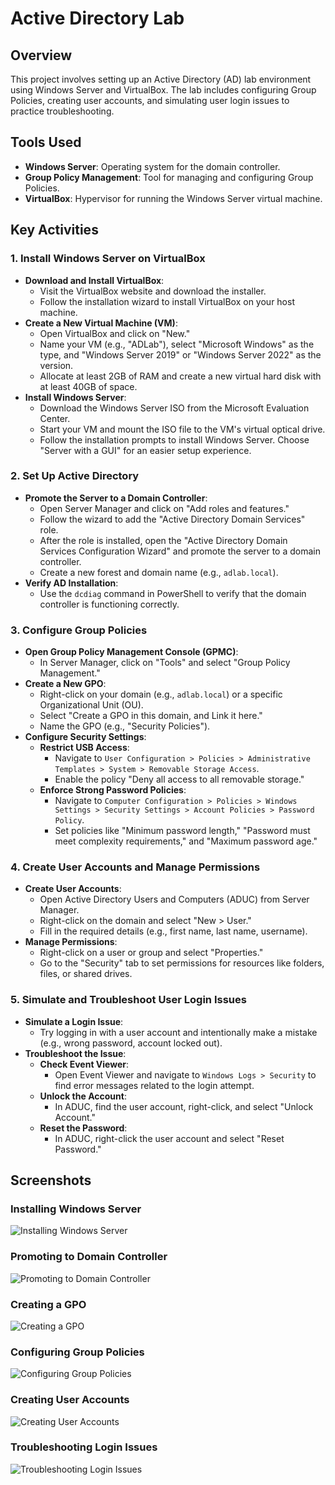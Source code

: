 # Active Directory Lab

## Overview
This project involves setting up an Active Directory (AD) lab environment using Windows Server and VirtualBox. The lab includes configuring Group Policies, creating user accounts, and simulating user login issues to practice troubleshooting.

## Tools Used
- **Windows Server**: Operating system for the domain controller.
- **Group Policy Management**: Tool for managing and configuring Group Policies.
- **VirtualBox**: Hypervisor for running the Windows Server virtual machine.

## Key Activities

### 1. Install Windows Server on VirtualBox
- **Download and Install VirtualBox**:
  - Visit the VirtualBox website and download the installer.
  - Follow the installation wizard to install VirtualBox on your host machine.
- **Create a New Virtual Machine (VM)**:
  - Open VirtualBox and click on "New."
  - Name your VM (e.g., "ADLab"), select "Microsoft Windows" as the type, and "Windows Server 2019" or "Windows Server 2022" as the version.
  - Allocate at least 2GB of RAM and create a new virtual hard disk with at least 40GB of space.
- **Install Windows Server**:
  - Download the Windows Server ISO from the Microsoft Evaluation Center.
  - Start your VM and mount the ISO file to the VM's virtual optical drive.
  - Follow the installation prompts to install Windows Server. Choose "Server with a GUI" for an easier setup experience.

### 2. Set Up Active Directory
- **Promote the Server to a Domain Controller**:
  - Open Server Manager and click on "Add roles and features."
  - Follow the wizard to add the "Active Directory Domain Services" role.
  - After the role is installed, open the "Active Directory Domain Services Configuration Wizard" and promote the server to a domain controller.
  - Create a new forest and domain name (e.g., `adlab.local`).
- **Verify AD Installation**:
  - Use the `dcdiag` command in PowerShell to verify that the domain controller is functioning correctly.

### 3. Configure Group Policies
- **Open Group Policy Management Console (GPMC)**:
  - In Server Manager, click on "Tools" and select "Group Policy Management."
- **Create a New GPO**:
  - Right-click on your domain (e.g., `adlab.local`) or a specific Organizational Unit (OU).
  - Select "Create a GPO in this domain, and Link it here."
  - Name the GPO (e.g., "Security Policies").
- **Configure Security Settings**:
  - **Restrict USB Access**:
    - Navigate to `User Configuration > Policies > Administrative Templates > System > Removable Storage Access`.
    - Enable the policy "Deny all access to all removable storage."
  - **Enforce Strong Password Policies**:
    - Navigate to `Computer Configuration > Policies > Windows Settings > Security Settings > Account Policies > Password Policy`.
    - Set policies like "Minimum password length," "Password must meet complexity requirements," and "Maximum password age."

### 4. Create User Accounts and Manage Permissions
- **Create User Accounts**:
  - Open Active Directory Users and Computers (ADUC) from Server Manager.
  - Right-click on the domain and select "New > User."
  - Fill in the required details (e.g., first name, last name, username).
- **Manage Permissions**:
  - Right-click on a user or group and select "Properties."
  - Go to the "Security" tab to set permissions for resources like folders, files, or shared drives.

### 5. Simulate and Troubleshoot User Login Issues
- **Simulate a Login Issue**:
  - Try logging in with a user account and intentionally make a mistake (e.g., wrong password, account locked out).
- **Troubleshoot the Issue**:
  - **Check Event Viewer**:
    - Open Event Viewer and navigate to `Windows Logs > Security` to find error messages related to the login attempt.
  - **Unlock the Account**:
    - In ADUC, find the user account, right-click, and select "Unlock Account."
  - **Reset the Password**:
    - In ADUC, right-click the user account and select "Reset Password."

## Screenshots

### Installing Windows Server
![Installing Windows Server](../assets/screenshots/installing_windows_server.png)

### Promoting to Domain Controller
![Promoting to Domain Controller](../assets/screenshots/promote_to_dc.png)

### Creating a GPO
![Creating a GPO](../assets/screenshots/create_gpo.png)

### Configuring Group Policies
![Configuring Group Policies](../assets/screenshots/configure_gpo.png)

### Creating User Accounts
![Creating User Accounts](../assets/screenshots/create_user.png)

### Troubleshooting Login Issues
![Troubleshooting Login Issues](../assets/screenshots/troubleshoot_login.png)



